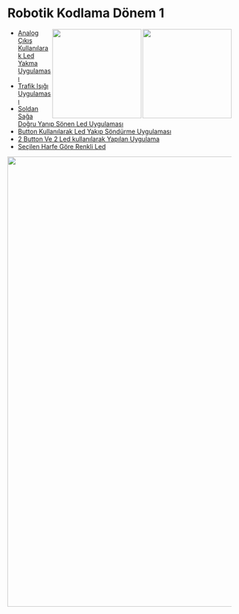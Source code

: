 <!--Height-->
<!--Italic-->
# Robotik Kodlama Dönem 1
<img align='right' src='https://github.com/SelcanTaylan/Robotik-kodlama-donem-1/blob/main/gif1.gif' width='200'>
<img align='right' src='https://github.com/SelcanTaylan/Robotik-kodlama-donem-1/blob/main/gif4.gif' width='200'>

- [Analog Çıkış Kullanılarak Led Yakma Uygulaması](https://github.com/SelcanTaylan/Robotik-kodlama-donem-1/tree/main/selcantaylan316)
- [Trafik Işığı Uygulaması](https://github.com/SelcanTaylan/Robotik-kodlama-donem-1/tree/main/26.11.2024)
- [Soldan Sağa Doğru Yanıp Sönen Led Uygulaması](https://github.com/SelcanTaylan/Robotik-kodlama-donem-1/tree/main/03.12.2024)
- [Button Kullanılarak Led Yakıp Söndürme Uygulaması](https://github.com/SelcanTaylan/Robotik-kodlama-donem-1/tree/main/10.12.2024)
- [2 Button Ve 2 Led kullanılarak Yapılan Uygulama](https://github.com/SelcanTaylan/Robotik-kodlama-donem-1/tree/main/17.12.2024)
- [Seçilen Harfe Göre Renkli Led](https://github.com/SelcanTaylan/Robotik-kodlama-donem-1/tree/main/31.12.2024)
<img src="https://user-images.githubusercontent.com/74038190/212284115-f47cd8ff-2ffb-4b04-b5bf-4d1c14c0247f.gif" width="1010">
<br><br>
